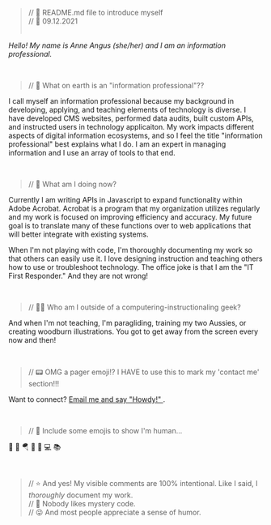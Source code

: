 
> // 👋  README.md file to introduce myself<br>
> // 🍁  09.12.2021
<br><br>
<p>
  <em>
    Hello! My name is Anne Angus (she/her) and I am an information professional.
  </em>
</p>
<br>

> // 🤔  What on earth is an "information professional"??
<p>
 I call myself an information professional because my background in developing, applying, and teaching elements of technology is diverse. I have developed CMS websites, performed data audits, built custom APIs, and instructed users in technology applicaiton. My work impacts different aspects of digital information ecosystems, and so I feel the title "information professional" best explains what I do. I am an expert in managing information and I use an array of tools to that end.
</p>
<br>

> // 🌱  What am I doing now? 
<p>
Currently I am writing APIs in Javascript to expand functionality within Adobe Acrobat. Acrobat is a program that my organization utilizes regularly and my work is focused on improving efficiency and accuracy. My future goal is to translate many of these functions over to web applications that will better integrate with existing systems.
</p>
<p>
When I'm not playing with code, I'm thoroughly documenting my work so that others can easily use it. I love designing instruction and teaching others how to use or troubleshoot technology. The office joke is that I am the "IT First Responder." And they are not wrong!
</p>
<br>

> // 🤷‍♀️  Who am I outside of a computering-instructionaling geek? 
<p>
And when I'm not teaching, I'm paragliding, training my two Aussies, or creating woodburn illustrations. You got to get away from the screen every now and then!</p>
<br>

> // 📟  OMG a pager emoji!? I HAVE to use this to mark my 'contact me' section!!!
<p>
  Want to connect? 
  <a href="mailto:a.darbyn@gmail.com?subject=GitHub Says Howdy!"> Email me and say "Howdy!"
  </a>
  .
</p>
<br>

> // 🤖  Include some emojis to show I'm human... 

🐶 🌻 🪂 🐝 🎨 💻 📚
<br><br><br>
> // ⭐  And yes! My visible comments are 100% intentional. Like I said, I <em>thoroughly</em> document my work. <br> 
> // 🔎  Nobody likes mystery code. <br>
> // 😜  And most people appreciate a sense of humor.
